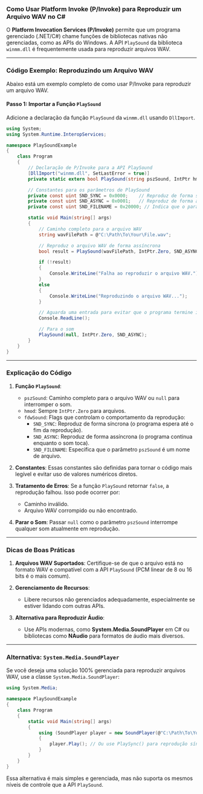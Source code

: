 ### Como Usar Platform Invoke (P/Invoke) para Reproduzir um Arquivo WAV no C#

O **Platform Invocation Services (P/Invoke)** permite que um programa gerenciado (.NET/C#) chame funções de bibliotecas nativas não gerenciadas, como as APIs do Windows. A API `PlaySound` da biblioteca `winmm.dll` é frequentemente usada para reproduzir arquivos WAV.

---

### Código Exemplo: Reproduzindo um Arquivo WAV

Abaixo está um exemplo completo de como usar P/Invoke para reproduzir um arquivo WAV.

#### Passo 1: Importar a Função `PlaySound`
Adicione a declaração da função `PlaySound` da `winmm.dll` usando `DllImport`.

```csharp
using System;
using System.Runtime.InteropServices;

namespace PlaySoundExample
{
    class Program
    {
        // Declaração de P/Invoke para a API PlaySound
        [DllImport("winmm.dll", SetLastError = true)]
        private static extern bool PlaySound(string pszSound, IntPtr hmod, uint fdwSound);

        // Constantes para os parâmetros de PlaySound
        private const uint SND_SYNC = 0x0000;    // Reproduz de forma síncrona
        private const uint SND_ASYNC = 0x0001;   // Reproduz de forma assíncrona
        private const uint SND_FILENAME = 0x20000; // Indica que o parâmetro é um arquivo

        static void Main(string[] args)
        {
            // Caminho completo para o arquivo WAV
            string wavFilePath = @"C:\Path\To\Your\File.wav";

            // Reproduz o arquivo WAV de forma assíncrona
            bool result = PlaySound(wavFilePath, IntPtr.Zero, SND_ASYNC | SND_FILENAME);

            if (!result)
            {
                Console.WriteLine("Falha ao reproduzir o arquivo WAV.");
            }
            else
            {
                Console.WriteLine("Reproduzindo o arquivo WAV...");
            }

            // Aguarda uma entrada para evitar que o programa termine imediatamente
            Console.ReadLine();

            // Para o som
            PlaySound(null, IntPtr.Zero, SND_ASYNC);
        }
    }
}
```

---

### Explicação do Código

1. **Função `PlaySound`**:
   - `pszSound`: Caminho completo para o arquivo WAV ou `null` para interromper o som.
   - `hmod`: Sempre `IntPtr.Zero` para arquivos.
   - `fdwSound`: Flags que controlam o comportamento da reprodução:
     - `SND_SYNC`: Reproduz de forma síncrona (o programa espera até o fim da reprodução).
     - `SND_ASYNC`: Reproduz de forma assíncrona (o programa continua enquanto o som toca).
     - `SND_FILENAME`: Especifica que o parâmetro `pszSound` é um nome de arquivo.

2. **Constantes**:
   Essas constantes são definidas para tornar o código mais legível e evitar uso de valores numéricos diretos.

3. **Tratamento de Erros**:
   Se a função `PlaySound` retornar `false`, a reprodução falhou. Isso pode ocorrer por:
   - Caminho inválido.
   - Arquivo WAV corrompido ou não encontrado.

4. **Parar o Som**:
   Passar `null` como o parâmetro `pszSound` interrompe qualquer som atualmente em reprodução.

---

### Dicas de Boas Práticas

1. **Arquivos WAV Suportados**:
   Certifique-se de que o arquivo está no formato WAV e compatível com a API `PlaySound` (PCM linear de 8 ou 16 bits é o mais comum).

2. **Gerenciamento de Recursos**:
   - Libere recursos não gerenciados adequadamente, especialmente se estiver lidando com outras APIs.

3. **Alternativa para Reproduzir Áudio**:
   - Use APIs modernas, como **System.Media.SoundPlayer** em C# ou bibliotecas como **NAudio** para formatos de áudio mais diversos.

---

### Alternativa: `System.Media.SoundPlayer`

Se você deseja uma solução 100% gerenciada para reproduzir arquivos WAV, use a classe `System.Media.SoundPlayer`:

```csharp
using System.Media;

namespace PlaySoundExample
{
    class Program
    {
        static void Main(string[] args)
        {
            using (SoundPlayer player = new SoundPlayer(@"C:\Path\To\Your\File.wav"))
            {
                player.Play(); // Ou use PlaySync() para reprodução síncrona
            }
        }
    }
}
```

Essa alternativa é mais simples e gerenciada, mas não suporta os mesmos níveis de controle que a API `PlaySound`.